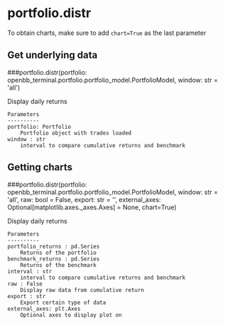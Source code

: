 # portfolio.distr

To obtain charts, make sure to add `chart=True` as the last parameter

## Get underlying data 
###portfolio.distr(portfolio: openbb_terminal.portfolio.portfolio_model.PortfolioModel, window: str = 'all')

Display daily returns

    Parameters
    ----------
    portfolio: Portfolio
        Portfolio object with trades loaded
    window : str
        interval to compare cumulative returns and benchmark

## Getting charts 
###portfolio.distr(portfolio: openbb_terminal.portfolio.portfolio_model.PortfolioModel, window: str = 'all', raw: bool = False, export: str = '', external_axes: Optional[matplotlib.axes._axes.Axes] = None, chart=True)

Display daily returns

    Parameters
    ----------
    portfolio_returns : pd.Series
        Returns of the portfolio
    benchmark_returns : pd.Series
        Returns of the benchmark
    interval : str
        interval to compare cumulative returns and benchmark
    raw : False
        Display raw data from cumulative return
    export : str
        Export certain type of data
    external_axes: plt.Axes
        Optional axes to display plot on

